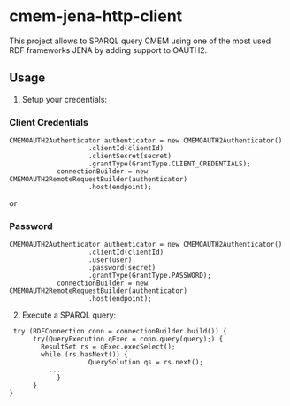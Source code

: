 # cmem-jena-http-client

This project allows to SPARQL query CMEM using one of the most used RDF frameworks JENA by adding support to OAUTH2.


## Usage

1) Setup your credentials:

### Client Credentials

```
CMEMOAUTH2Authenticator authenticator = new CMEMOAUTH2Authenticator()
					.clientId(clientId)
					.clientSecret(secret)
					.grantType(GrantType.CLIENT_CREDENTIALS);
			connectionBuilder = new CMEMOAUTH2RemoteRequestBuilder(authenticator)
		            .host(endpoint);

```

or

### Password

```
CMEMOAUTH2Authenticator authenticator = new CMEMOAUTH2Authenticator()
					.clientId(clientId)
					.user(user)
					.password(secret)
					.grantType(GrantType.PASSWORD);
			connectionBuilder = new CMEMOAUTH2RemoteRequestBuilder(authenticator)
		            .host(endpoint);
```

2) Execute a SPARQL query:

```
 try (RDFConnection conn = connectionBuilder.build()) {
	  try(QueryExecution qExec = conn.query(query);) {
	    ResultSet rs = qExec.execSelect();
	    while (rs.hasNext()) {
	 				QuerySolution qs = rs.next();
          ...
	 		}
	  }
}
```


